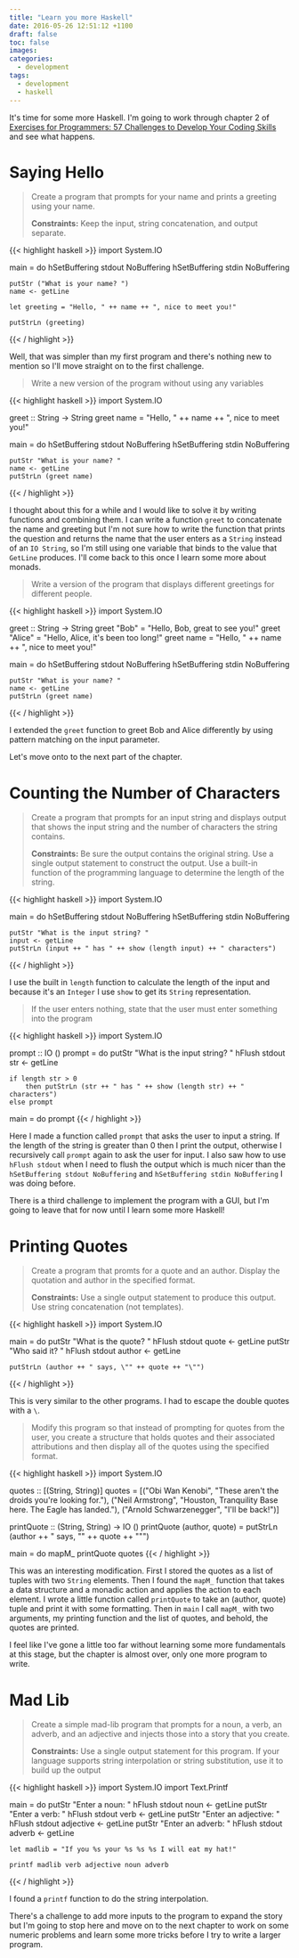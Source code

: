```yaml
---
title: "Learn you more Haskell"
date: 2016-05-26 12:51:12 +1100
draft: false
toc: false
images:
categories:
  - development
tags: 
  - development
  - haskell
---
```


It's time for some more Haskell. I'm going to work through chapter 2 of [Exercises for Programmers: 57 Challenges to Develop Your Coding Skills](https://www.amazon.com/Exercises-Programmers-Challenges-Develop-Coding/dp/1680501224) and see what happens.

# Saying Hello

> Create a program that prompts for your name and prints a greeting using your name.
>
> __Constraints:__ Keep the input, string concatenation, and output separate.

{{< highlight haskell >}}
import System.IO

main = do
    hSetBuffering stdout NoBuffering
    hSetBuffering stdin NoBuffering

    putStr ("What is your name? ")
    name <- getLine

    let greeting = "Hello, " ++ name ++ ", nice to meet you!"

    putStrLn (greeting)
{{< / highlight >}}

Well, that was simpler than my first program and there's nothing new to mention so I'll move straight on to the first challenge.

> Write a new version of the program without using any variables

{{< highlight haskell >}}
import System.IO

greet :: String -> String
greet name = "Hello, " ++ name ++ ", nice to meet you!"

main = do
    hSetBuffering stdout NoBuffering
    hSetBuffering stdin NoBuffering

    putStr "What is your name? "
    name <- getLine
    putStrLn (greet name)
{{< / highlight >}}

I thought about this for a while and I would like to solve it by writing functions and combining them. I can write a function `greet` to concatenate the name and greeting but I'm not sure how to write the function that prints the question and returns the name that the user enters as a `String` instead of an `IO String`, so I'm still using one variable that binds to the value that `GetLine` produces. I'll come back to this once I learn some more about monads.

> Write a version of the program that displays different greetings for different people.

{{< highlight haskell >}}
import System.IO

greet :: String -> String
greet "Bob" = "Hello, Bob, great to see you!"
greet "Alice" = "Hello, Alice, it's been too long!"
greet name = "Hello, " ++ name ++ ", nice to meet you!"

main = do
    hSetBuffering stdout NoBuffering
    hSetBuffering stdin NoBuffering

    putStr "What is your name? "
    name <- getLine
    putStrLn (greet name)
{{< / highlight >}}

I extended the `greet` function to greet Bob and Alice differently by using pattern matching on the input parameter.

Let's move onto to the next part of the chapter.

# Counting the Number of Characters

> Create a program that prompts for an input string and displays output that shows the input string and the number of characters the string contains.
>
> __Constraints:__ Be sure the output contains the original string. Use a single output statement to construct the output. Use a built-in function of the programming language to determine the length of the string.

{{< highlight haskell >}}
import System.IO

main = do
    hSetBuffering stdout NoBuffering
    hSetBuffering stdin NoBuffering

    putStr "What is the input string? "
    input <- getLine
    putStrLn (input ++ " has " ++ show (length input) ++ " characters")
{{< / highlight >}}

I use the built in `length` function to calculate the length of the input and because it's an `Integer` I use `show` to get its `String` representation.

> If the user enters nothing, state that the user must enter something into the program

{{< highlight haskell >}}
import System.IO

prompt :: IO ()
prompt = do
    putStr "What is the input string? "
    hFlush stdout
    str <- getLine

    if length str > 0
        then putStrLn (str ++ " has " ++ show (length str) ++ " characters")
    else prompt

main = do
    prompt
{{< / highlight >}}

Here I made a function called `prompt` that asks the user to input a string. If the length of the string is greater than 0 then I print the output, otherwise I recursively call `prompt` again to ask the user for input. I also saw how to use `hFlush stdout` when I need to flush the output which is much nicer than the `hSetBuffering stdout NoBuffering` and `hSetBuffering stdin NoBuffering` I was doing before.

There is a third challenge to implement the program with a GUI, but I'm going to leave that for now until I learn some more Haskell!

# Printing Quotes

> Create a program that promts for a quote and an author. Display the quotation and author in the specified format.
>
> __Constraints:__ Use a single output statement to produce this output. Use string concatenation (not templates).

{{< highlight haskell >}}
import System.IO

main = do
    putStr "What is the quote? "
    hFlush stdout
    quote <- getLine
    putStr "Who said it? "
    hFlush stdout
    author <- getLine

    putStrLn (author ++ " says, \"" ++ quote ++ "\"")
{{< / highlight >}}

This is very similar to the other programs. I had to escape the double quotes with a `\`.

> Modify this program so that instead of prompting for quotes from the user, you create a structure that holds quotes  and their associated attributions and then display all of the quotes using the specified format.

{{< highlight haskell >}}
import System.IO

quotes :: [(String, String)]
quotes =
    [("Obi Wan Kenobi", "These aren't the droids you're looking for."),
    ("Neil Armstrong", "Houston, Tranquility Base here. The Eagle has landed."),
    ("Arnold Schwarzenegger", "I'll be back!")]

printQuote :: (String, String) -> IO ()
printQuote (author, quote) = putStrLn (author ++ " says, \"" ++ quote ++ "\"")

main = do
    mapM_ printQuote quotes
{{< / highlight >}}

This was an interesting modification. First I stored the quotes as a list of tuples with two `String` elements. Then I found the `mapM_` function that takes a data structure and a monadic action and applies the action to each element. I wrote a little function called `printQuote` to take an (author, quote) tuple and print it with some formatting. Then in `main` I call `mapM_` with two arguments, my printing function and the list of quotes, and behold, the quotes are printed.

I feel like I've gone a little too far without learning some more fundamentals at this stage, but the chapter is almost over, only one more program to write.

# Mad Lib

> Create a simple mad-lib program that prompts for a noun, a verb, an adverb, and an adjective and injects those into a story that you create.
>
> __Constraints:__ Use a single output statement for this program. If your language supports string interpolation or string substitution, use it to build up the output

{{< highlight haskell >}}
import System.IO
import Text.Printf

main = do
    putStr "Enter a noun: "
    hFlush stdout
    noun <- getLine
    putStr "Enter a verb: "
    hFlush stdout
    verb <- getLine
    putStr "Enter an adjective: "
    hFlush stdout
    adjective <- getLine
    putStr "Enter an adverb: "
    hFlush stdout
    adverb <- getLine

    let madlib = "If you %s your %s %s %s I will eat my hat!"

    printf madlib verb adjective noun adverb
{{< / highlight >}}

I found a `printf` function to do the string interpolation.

There's a challenge to add more inputs to the program to expand the story but I'm going to stop here and move on to the next chapter to work on some numeric problems and learn some more tricks before I try to write a larger program.
